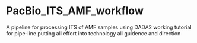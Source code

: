 # PacBio_ITS_AMF_workflow
A pipeline for processing ITS of AMF samples using DADA2
working tutorial for pipe-line
putting all effort into technology
all guidence and direction
